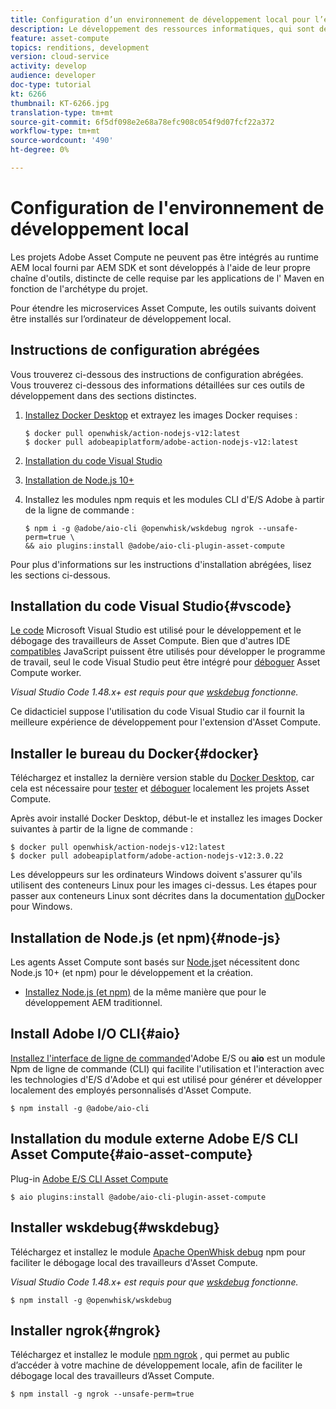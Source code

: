 ```yaml
---
title: Configuration d’un environnement de développement local pour l’extensibilité Asset Compute
description: Le développement des ressources informatiques, qui sont des applications JavaScript Node.js, nécessite des outils de développement spécifiques qui diffèrent du développement AEM traditionnel, allant de Node.js et de divers modules npm à Docker Desktop et à Microsoft Visual Studio Code.
feature: asset-compute
topics: renditions, development
version: cloud-service
activity: develop
audience: developer
doc-type: tutorial
kt: 6266
thumbnail: KT-6266.jpg
translation-type: tm+mt
source-git-commit: 6f5df098e2e68a78efc908c054f9d07fcf22a372
workflow-type: tm+mt
source-wordcount: '490'
ht-degree: 0%

---
```



# Configuration de l&#39;environnement de développement local

Les projets Adobe Asset Compute ne peuvent pas être intégrés au runtime AEM local fourni par AEM SDK et sont développés à l&#39;aide de leur propre chaîne d&#39;outils, distincte de celle requise par les applications de l&#39; Maven en fonction de l&#39;archétype du projet.

Pour étendre les microservices Asset Compute, les outils suivants doivent être installés sur l’ordinateur de développement local.

## Instructions de configuration abrégées

Vous trouverez ci-dessous des instructions de configuration abrégées. Vous trouverez ci-dessous des informations détaillées sur ces outils de développement dans des sections distinctes.

1. [Installez Docker Desktop](https://www.docker.com/products/docker-desktop) et extrayez les images Docker requises :

   ```
   $ docker pull openwhisk/action-nodejs-v12:latest
   $ docker pull adobeapiplatform/adobe-action-nodejs-v12:latest
   ```

1. [Installation du code Visual Studio](https://code.visualstudio.com/download)
1. [Installation de Node.js 10+](../../local-development-environment/development-tools.md#node-js)
1. Installez les modules npm requis et les modules CLI d&#39;E/S Adobe à partir de la ligne de commande :

   ```
   $ npm i -g @adobe/aio-cli @openwhisk/wskdebug ngrok --unsafe-perm=true \
   && aio plugins:install @adobe/aio-cli-plugin-asset-compute
   ```

Pour plus d&#39;informations sur les instructions d&#39;installation abrégées, lisez les sections ci-dessous.

## Installation du code Visual Studio{#vscode}

[Le code](https://code.visualstudio.com/download) Microsoft Visual Studio est utilisé pour le développement et le débogage des travailleurs de Asset Compute. Bien que d&#39;autres IDE [compatibles](../../local-development-environment/development-tools.md#set-up-the-development-ide) JavaScript puissent être utilisés pour développer le programme de travail, seul le code Visual Studio peut être intégré pour [déboguer](../test-debug/debug.md) Asset Compute worker.

_Visual Studio Code 1.48.x+ est requis pour que [wskdebug](#wskdebug) fonctionne._

Ce didacticiel suppose l&#39;utilisation du code Visual Studio car il fournit la meilleure expérience de développement pour l&#39;extension d&#39;Asset Compute.

## Installer le bureau du Docker{#docker}

Téléchargez et installez la dernière version stable du [Docker Desktop](https://www.docker.com/products/docker-desktop), car cela est nécessaire pour [tester](../test-debug/test.md) et [déboguer](../test-debug/debug.md) localement les projets Asset Compute.

Après avoir installé Docker Desktop, début-le et installez les images Docker suivantes à partir de la ligne de commande :

```
$ docker pull openwhisk/action-nodejs-v12:latest
$ docker pull adobeapiplatform/adobe-action-nodejs-v12:3.0.22
```

Les développeurs sur les ordinateurs Windows doivent s&#39;assurer qu&#39;ils utilisent des conteneurs Linux pour les images ci-dessus. Les étapes pour passer aux conteneurs Linux sont décrites dans la documentation [du](https://docs.docker.com/docker-for-windows/)Docker pour Windows.

## Installation de Node.js (et npm){#node-js}

Les agents Asset Compute sont basés sur [Node.js](https://nodejs.org/)et nécessitent donc Node.js 10+ (et npm) pour le développement et la création.

+ [Installez Node.js (et npm)](../../local-development-environment/development-tools.md#node-js) de la même manière que pour le développement AEM traditionnel.

## Install Adobe I/O CLI{#aio}

[Installez l&#39;interface de ligne de commande](../../local-development-environment/development-tools.md#aio-cli)d&#39;Adobe E/S ou __aio__ est un module Npm de ligne de commande (CLI) qui facilite l&#39;utilisation et l&#39;interaction avec les technologies d&#39;E/S d&#39;Adobe et qui est utilisé pour générer et développer localement des employés personnalisés d&#39;Asset Compute.

```
$ npm install -g @adobe/aio-cli
```

## Installation du module externe Adobe E/S CLI Asset Compute{#aio-asset-compute}

Plug-in [Adobe E/S CLI Asset Compute](https://github.com/adobe/aio-cli-plugin-asset-compute)

```
$ aio plugins:install @adobe/aio-cli-plugin-asset-compute
```

## Installer wskdebug{#wskdebug}

Téléchargez et installez le module [Apache OpenWhisk debug](https://www.npmjs.com/package/@openwhisk/wskdebug) npm pour faciliter le débogage local des travailleurs d&#39;Asset Compute.

_Visual Studio Code 1.48.x+ est requis pour que [wskdebug](#wskdebug) fonctionne._

```
$ npm install -g @openwhisk/wskdebug
```

## Installer ngrok{#ngrok}

Téléchargez et installez le module [npm ngrok](https://www.npmjs.com/package/ngrok) , qui permet au public d’accéder à votre machine de développement locale, afin de faciliter le débogage local des travailleurs d’Asset Compute.

```
$ npm install -g ngrok --unsafe-perm=true
```
